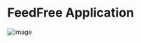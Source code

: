 # FeedFree Application
![image](https://user-images.githubusercontent.com/81287555/149423212-435e3ce8-0c68-4dbe-9f5b-03a22ef1c6a4.png)
